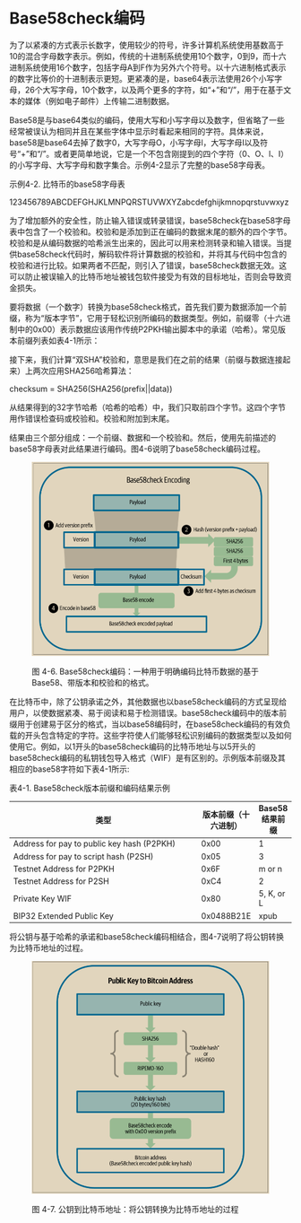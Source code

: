 # Base58check编码

为了以紧凑的方式表示长数字，使用较少的符号，许多计算机系统使用基数高于10的混合字母数字表示。例如，传统的十进制系统使用10个数字，0到9，而十六进制系统使用16个数字，包括字母A到F作为另外六个符号。以十六进制格式表示的数字比等价的十进制表示更短。更紧凑的是，base64表示法使用26个小写字母，26个大写字母，10个数字，以及两个更多的字符，如“+”和“/”，用于在基于文本的媒体（例如电子邮件）上传输二进制数据。

Base58是与base64类似的编码，使用大写和小写字母以及数字，但省略了一些经常被误认为相同并且在某些字体中显示时看起来相同的字符。具体来说，base58是base64去掉了数字0，大写字母O，小写字母l，大写字母I以及符号“+”和“/”。或者更简单地说，它是一个不包含刚提到的四个字符（0、O、l、I）的小写字母、大写字母和数字集合。示例4-2显示了完整的base58字母表。

示例4-2. 比特币的base58字母表

123456789ABCDEFGHJKLMNPQRSTUVWXYZabcdefghijkmnopqrstuvwxyz

 为了增加额外的安全性，防止输入错误或转录错误，base58check在base58字母表中包含了一个校验和。校验和是添加到正在编码的数据末尾的额外的四个字节。校验和是从编码数据的哈希派生出来的，因此可以用来检测转录和输入错误。当提供base58check代码时，解码软件将计算数据的校验和，并将其与代码中包含的校验和进行比较。如果两者不匹配，则引入了错误，base58check数据无效。这可以防止被误输入的比特币地址被钱包软件接受为有效的目标地址，否则会导致资金损失。

要将数据（一个数字）转换为base58check格式，首先我们要为数据添加一个前缀，称为“版本字节”，它用于轻松识别所编码的数据类型。例如，前缀零（十六进制中的0x00）表示数据应该用作传统P2PKH输出脚本中的承诺（哈希）。常见版本前缀列表如表4-1所示：

接下来，我们计算“双SHA”校验和，意思是我们在之前的结果（前缀与数据连接起来）上两次应用SHA256哈希算法：

checksum = SHA256(SHA256(prefix||data))

从结果得到的32字节哈希（哈希的哈希）中，我们只取前四个字节。这四个字节用作错误检查码或校验和。校验和附加到末尾。

结果由三个部分组成：一个前缀、数据和一个校验和。然后，使用先前描述的base58字母表对此结果进行编码。图4-6说明了base58check编码过程。



<figure><img src="../.gitbook/assets/4.6.png" alt=""><figcaption><p>图 4-6.  Base58check编码：一种用于明确编码比特币数据的基于Base58、带版本和校验和的格式。</p></figcaption></figure>

在比特币中，除了公钥承诺之外，其他数据也以base58check编码的方式呈现给用户，以使数据紧凑、易于阅读和易于检测错误。base58check编码中的版本前缀用于创建易于区分的格式，当以base58编码时，在base58check编码的有效负载的开头包含特定的字符。这些字符使人们能够轻松识别编码的数据类型以及如何使用它。例如，以1开头的base58check编码的比特币地址与以5开头的base58check编码的私钥钱包导入格式（WIF）是有区别的。示例版本前缀及其相应的base58字符如下表4-1所示:

表4-1. Base58check版本前缀和编码结果示例

<table><thead><tr><th width="393">类型</th><th>版本前缀（十六进制）</th><th>Base58 结果前缀</th></tr></thead><tbody><tr><td>Address for pay to public key hash (P2PKH)</td><td>0x00</td><td>1</td></tr><tr><td>Address for pay to script hash (P2SH)</td><td>0x05</td><td>3</td></tr><tr><td>Testnet Address for P2PKH</td><td>0x6F</td><td>m or n</td></tr><tr><td>Testnet Address for P2SH</td><td>0xC4</td><td>2</td></tr><tr><td>Private Key WIF</td><td>0x80</td><td>5, K, or L</td></tr><tr><td>BIP32 Extended Public Key</td><td>0x0488B21E</td><td>xpub</td></tr></tbody></table>

将公钥与基于哈希的承诺和base58check编码相结合，图4-7说明了将公钥转换为比特币地址的过程。

<figure><img src="../.gitbook/assets/4.7.png" alt=""><figcaption><p>图 4-7.  公钥到比特币地址：将公钥转换为比特币地址的过程</p></figcaption></figure>

